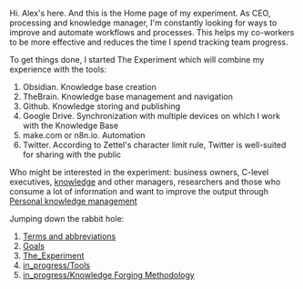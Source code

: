 Hi. Alex's here. And this is the Home page of my experiment. As CEO, processing and knowledge manager, I'm constantly looking for ways to improve and automate workflows and processes. This helps my co-workers to be more effective and reduces the time I spend tracking team progress.

To get things done, I started The Experiment which will combine my experience with the tools:

1. Obsidian. Knowledge base creation
1. TheBrain. Knowledge base management and navigation
1. Github. Knowledge storing and publishing
1. Google Drive. Synchronization with multiple devices on which I work with the Knowledge Base
1. make.com or n8n.io. Automation
1. Twitter. According to Zettel's character limit rule, Twitter is well-suited for sharing with the public

Who might be interested in the experiment: business owners, C-level executives, [knowledge](in_progress\Raw\Role.%20Knowledge%20manager.md) and other managers, researchers and those who consume a lot of information and want to improve the output through [Personal knowledge management](https://en.wikipedia.org/wiki/Personal_knowledge_management)

Jumping down the rabbit hole:

1. [Terms and abbreviations](Terms%20and%20abbreviations.md)
1. [Goals](Goals.md)
1. [The_Experiment](The_Experiment.md)
1. [in_progress/Tools](in_progress\Tools.md)
1. [in_progress/Knowledge Forging Methodology](in_progress\Knowledge%20Forging%20Methodology.md)
